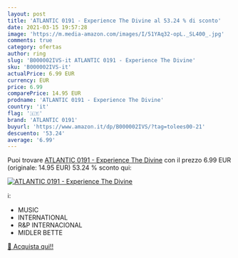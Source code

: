 ```yaml
---
layout: post
title: 'ATLANTIC 0191 - Experience The Divine al 53.24 % di sconto'
date: 2021-03-15 19:57:28
image: 'https://m.media-amazon.com/images/I/51YAq32-opL._SL400_.jpg'
comments: true
category: ofertas
author: ring
slug: 'B000002IVS-it ATLANTIC 0191 - Experience The Divine'
sku: 'B000002IVS-it'
actualPrice: 6.99 EUR
currency: EUR
price: 6.99
comparePrice: 14.95 EUR
prodname: 'ATLANTIC 0191 - Experience The Divine'
country: 'it'
flag: '🇮🇹'
brand: 'ATLANTIC 0191'
buyurl: 'https://www.amazon.it/dp/B000002IVS/?tag=tolees00-21'
descuento: '53.24'
average: '6.99'
---
```


Puoi trovare [ATLANTIC 0191 - Experience The Divine](https://www.amazon.it/dp/B000002IVS/?tag=tolees00-21) con il prezzo 6.99 EUR (originale: 14.95 EUR) 53.24 % sconto qui:

[![ATLANTIC 0191 - Experience The Divine](https://m.media-amazon.com/images/I/51YAq32-opL._SL400_.jpg)](https://www.amazon.it/dp/B000002IVS/?tag=tolees00-21)

ℹ️:

- MUSIC
- INTERNATIONAL
- R&P INTERNACIONAL
- MIDLER BETTE

[🛒 Acquista qui!!](https://www.amazon.it/dp/B000002IVS/?tag=tolees00-21)

